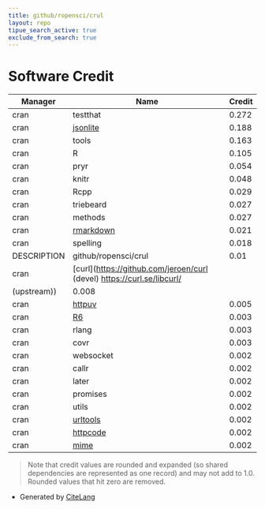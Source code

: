 ```yaml
---
title: github/ropensci/crul
layout: repo
tipue_search_active: true
exclude_from_search: true
---
```

# Software Credit

|Manager|Name|Credit|
|-------|----|------|
|cran|testthat|0.272|
|cran|[jsonlite](https://arxiv.org/abs/1403.2805 (paper))|0.188|
|cran|tools|0.163|
|cran|R|0.105|
|cran|pryr|0.054|
|cran|knitr|0.048|
|cran|Rcpp|0.029|
|cran|triebeard|0.027|
|cran|methods|0.027|
|cran|[rmarkdown](https://github.com/rstudio/rmarkdown)|0.021|
|cran|spelling|0.018|
|DESCRIPTION|github/ropensci/crul|0.01|
|cran|[curl](https://github.com/jeroen/curl (devel) https://curl.se/libcurl/
(upstream))|0.008|
|cran|[httpuv](https://github.com/rstudio/httpuv)|0.005|
|cran|[R6](https://r6.r-lib.org)|0.003|
|cran|rlang|0.003|
|cran|covr|0.003|
|cran|websocket|0.002|
|cran|callr|0.002|
|cran|later|0.002|
|cran|promises|0.002|
|cran|utils|0.002|
|cran|[urltools](https://github.com/Ironholds/urltools/)|0.002|
|cran|[httpcode](https://github.com/sckott/httpcode)|0.002|
|cran|[mime](https://github.com/yihui/mime)|0.002|


> Note that credit values are rounded and expanded (so shared dependencies are represented as one record) and may not add to 1.0. Rounded values that hit zero are removed.


- Generated by [CiteLang](https://github.com/vsoch/citelang)

